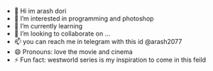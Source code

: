 - 👋 Hi im arash dori
- 👀 I’m interested in programming and photoshop
- 🌱 I’m currently learning 
- 💞️ I’m looking to collaborate on ...
- 📫 you can reach me in telegram with this id @arash2077
- 😄 Pronouns: love the movie and cinema
- ⚡ Fun fact: westworld series is my inspiration to come in this feild

<!---
Arashdri/Arashdri is a ✨ special full stack developer ✨ repository because its `README.md` (this file) appears on your GitHub profile.
You can click the Preview link to take a look at your changes.
--->
